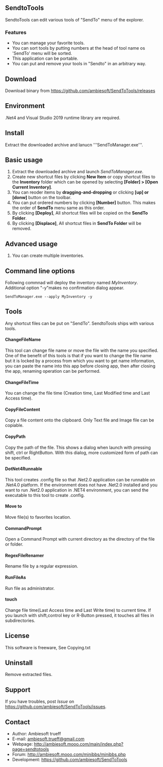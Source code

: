 ## SendtoTools
SendtoTools can edit various tools of "SendTo" menu of the explorer.

### Features
* You can manage your favorite tools.
* You can sort tools by putting numbers at the head of tool name os 'SendTo' menu will be sorted.
* This application can be portable.
* You can put and remove your tools in "Sendto" in an arbitrary way.

## Download
Download binary from https://github.com/ambiesoft/SendToTools/releases

## Environment
.Net4 and Visual Studio 2019 runtime library are required.

## Install
Extract the downloaded archive and lanucn '''SendToManager.exe'''.

## Basic usage

1. Extract the downloaded archive and launch *SendToManager.exe*.
2. Create new shortcut files by clicking **New Item** or copy shortcut files to the **Inventory** folder which can be opened by selecting **[Folder] > [Open Current Inventory]**.
3. You can reoder items by **dragging-and-dropping** or clicking **[up] or [donw]** button on the toolbar.
4. You can put ordered numbers by clicking **[Number]** button. This makes the order of **SendTo** menu same as this order.
5. By clicking **[Deploy]**, All shortcut files will be copied on the **SendTo Folder**.
6. By clicking **[Displace]**, All shortcut files in **SendTo Folder** will be removed.

## Advanced usage
1. You can create multiple inventories.

## Command line options
Following commnad will deploy the inventory named *MyInventory*. Additional option "-y"makes no confirmation dialog appear.

```SendToManager.exe --apply MyInventory -y```

## Tools
Any shortcut files can be put on "SendTo". SendtoTools ships with various tools.

#### ChangeFileName
This tool can change file name or move the file with the name you specified. One of the benefit of this tools is that if you want to change the file name but it is locked by a process from which you want to get name information, you can paste the name into this app before closing app, then after closing the app, renaming operation can be performed.

#### ChangeFileTime
You can change the file time (Creation time, Last Modified time and Last Access time).

#### CopyFileContent
Copy a file content onto the clipboard. Only Text file and Image file can be copiable.

#### CopyPath
Copy the path of the file. This shows a dialog when launch with pressing shift, ctrl or RightButton. With this dialog, more customized form of path can be specified.

#### DotNet4Runnable
This tool creates .config file so that .Net2.0 application can be runnable on .Net4.0 platform. If the environment does not have .Net2.0 installed and you want to run .Net2.0 application in .NET4 environment, you can send the executable to this tool to create .config.

#### Move to
Move file(s) to favorites location.

#### CommandPrompt
Open a Command Prompt with current directory as the directory of the file or folder.

#### RegexFileRenamer
Rename file by a regular expression.

#### RunFileAs
Run file as administrator.


#### touch
Change file time(Last Access time and Last Write time) to current time. If you launch with shift,control key or R-Button pressed, it touches all files in subdirectories.


## License
This software is freeware, See Copying.txt


## Uninstall
Remove extracted files.


## Support
If you have troubles, post *Issue* on <https://github.com/ambiesoft/SendToTools/issues>.

## Contact
- Author: Ambiesoft trueff
- E-mail: <ambiesoft.trueff@gmail.com>
- Webpage: <http://ambiesoft.mooo.com/main/index.php?page=sendtotools>
- Forum: <http://ambiesoft.mooo.com/minibbs/minibbs.php>
- Development: <https://github.com/ambiesoft/SendToTools>


